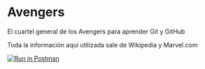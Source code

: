 # Avengers

El cuartel general de los Avengers para aprender Git y GitHub

Toda la información aquí utilizada sale de Wikipedia y Marvel.com


[![Run in Postman](https://run.pstmn.io/button.svg)](https://app.getpostman.com/run-collection/19434925-e2790bb2-d539-4efc-8d7f-10ade2eceeea?action=collection%2Ffork&collection-url=entityId%3D19434925-e2790bb2-d539-4efc-8d7f-10ade2eceeea%26entityType%3Dcollection%26workspaceId%3Da617dfed-010b-4810-bd1b-1c9e5d420e02)
